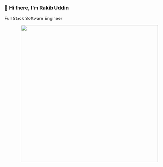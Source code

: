 ### 👋 Hi there, I'm Rakib Uddin 
Full Stack Software Engineer

<p align="center">
  <img align="right" width="450" src="https://github-readme-stats.vercel.app/api?username=RRakib&show_icons=true&&theme=onedark"/>
</p>
